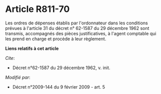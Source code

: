 # Article R811-70

Les ordres de dépenses établis par l'ordonnateur dans les conditions prévues à l'article 31 du décret n° 62-1587 du 29
décembre 1962 sont transmis, accompagnés des pièces justificatives, à l'agent comptable qui les prend en charge et procède à
leur règlement.

**Liens relatifs à cet article**

_Cite_:

  - Décret n°62-1587 du 29 décembre 1962, v. init.

_Modifié par_:

  - Décret n°2009-144 du 9 février 2009 - art. 5
